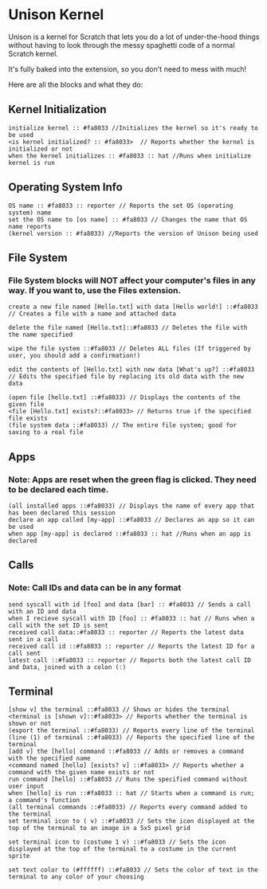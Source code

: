 # Unison Kernel

Unison is a kernel for Scratch that lets you do a lot of under-the-hood things without having to look through the messy spaghetti code of a normal Scratch kernel.

It's fully baked into the extension, so you don't need to mess with much!

Here are all the blocks and what they do:
## Kernel Initialization

```scratch
initialize kernel :: #fa8033 //Initializes the kernel so it's ready to be used
<is kernel initialized? :: #fa8033>  // Reports whether the kernel is initialized or not
when the kernel initializes :: #fa8033 :: hat //Runs when initialize kernel is run
```

## Operating System Info
```scratch
OS name :: #fa8033 :: reporter // Reports the set OS (operating system) name
set the OS name to [os name] :: #fa8033 // Changes the name that OS name reports
(kernel version :: #fa8033) //Reports the version of Unison being used
```
## File System
### File System blocks will NOT affect your computer's files in any way. If you want to, use the Files extension.
```scratch
create a new file named [Hello.txt] with data [Hello world!] ::#fa8033 // Creates a file with a name and attached data

delete the file named [Hello.txt]::#fa8033 // Deletes the file with the name specified

wipe the file system ::#fa8033 // Deletes ALL files (If triggered by user, you should add a confirmation!)

edit the contents of [Hello.txt] with new data [What's up?] ::#fa8033 // Edits the specified file by replacing its old data with the new data

(open file [hello.txt] ::#fa8033) // Displays the contents of the given file
<file [Hello.txt] exists?::#fa8033> // Returns true if the specified file exists
(file system data ::#fa8033) // The entire file system; good for saving to a real file
```
## Apps
### Note: Apps are reset when the green flag is clicked. They need to be declared each time.
```scratch
(all installed apps ::#fa8033) // Displays the name of every app that has been declared this session
declare an app called [my-app] ::#fa8033 // Declares an app so it can be used
when app [my-app] is declared ::#fa8033 :: hat //Runs when an app is declared
```
## Calls
### Note: Call IDs and data can be in any format

```scratch
send syscall with id [foo] and data [bar] :: #fa8033 // Sends a call with an ID and data
when I recieve syscall with ID [foo] :: #fa8033 :: hat // Runs when a call with the set ID is sent
received call data::#fa8033 :: reporter // Reports the latest data sent in a call
received call id ::#fa8033 :: reporter // Reports the latest ID for a call sent
latest call ::#fa8033 :: reporter // Reports both the latest call ID and Data, joined with a colon (:)
```

## Terminal

```scratch
[show v] the terminal ::#fa8033 // Shows or hides the terminal
<terminal is [shown v]::#fa8033> // Reports whether the terminal is shown or not
(export the terminal ::#fa8033) // Reports every line of the terminal
(line (1) of terminal ::#fa8033) // Reports the specified line of the terminal
[add v] the [hello] command ::#fa8033 // Adds or removes a command with the specified name
<command named [hello] [exists? v] ::#fa8033> // Reports whether a command with the given name exists or not
run command [hello] ::#fa8033 // Runs the specified command without user input
when [hello] is run ::#fa8033 :: hat // Starts when a command is run; a command's function
(all terminal commands ::#fa8033) // Reports every command added to the terminal
set terminal icon to ( v) ::#fa8033 // Sets the icon displayed at the top of the terminal to an image in a 5x5 pixel grid

set terminal icon to (costume 1 v) ::#fa8033 // Sets the icon displayed at the top of the terminal to a costume in the current sprite

set text color to (#ffffff) ::#fa8033 // Sets the color of text in the terminal to any color of your choosing
```

